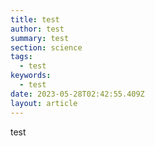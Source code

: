 ```yaml
---
title: test
author: test
summary: test
section: science
tags:
  - test
keywords:
  - test
date: 2023-05-28T02:42:55.409Z
layout: article
---
```

t﻿est